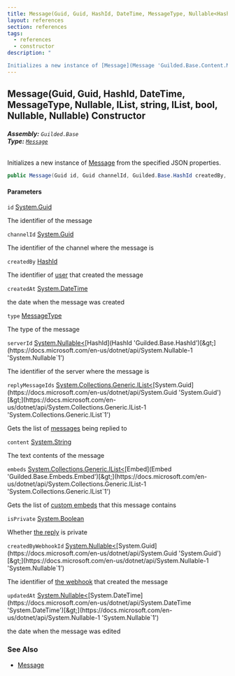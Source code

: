 ```yaml
---
title: Message(Guid, Guid, HashId, DateTime, MessageType, Nullable<HashId>, IList<Guid>, string, IList<Embed>, bool, Nullable<Guid>, Nullable<DateTime>)
layout: references
section: references
tags:
  - references
  - constructor
description: "

Initializes a new instance of [Message](Message 'Guilded.Base.Content.Message') from the specified JSON properties."
---
```


## Message(Guid, Guid, HashId, DateTime, MessageType, Nullable<HashId>, IList<Guid>, string, IList<Embed>, bool, Nullable<Guid>, Nullable<DateTime>) Constructor
###### **Assembly:** `Guilded.Base`<br/>**Type:** [`Message`](Message 'Guilded.Base.Content.Message')

Initializes a new instance of [Message](Message 'Guilded.Base.Content.Message') from the specified JSON properties.

```csharp
public Message(Guid id, Guid channelId, Guilded.Base.HashId createdBy, System.DateTime createdAt, Guilded.Base.Content.MessageType type, System.Nullable<Guilded.Base.HashId> serverId=null, System.Collections.Generic.IList<Guid>? replyMessageIds=null, string? content=null, System.Collections.Generic.IList<Guilded.Base.Embeds.Embed>? embeds=null, bool isPrivate=false, System.Nullable<Guid> createdByWebhookId=null, System.Nullable<System.DateTime> updatedAt=null);
```
#### Parameters

<a name='Guilded.Base.Content.Message.Message(Guid,Guid,Guilded.Base.HashId,System.DateTime,Guilded.Base.Content.MessageType,System.Nullable_Guilded.Base.HashId_,System.Collections.Generic.IList_Guid_,string,System.Collections.Generic.IList_Guilded.Base.Embeds.Embed_,bool,System.Nullable_Guid_,System.Nullable_System.DateTime_).id'></a>

`id` [System.Guid](https://docs.microsoft.com/en-us/dotnet/api/System.Guid 'System.Guid')

The identifier of the message

<a name='Guilded.Base.Content.Message.Message(Guid,Guid,Guilded.Base.HashId,System.DateTime,Guilded.Base.Content.MessageType,System.Nullable_Guilded.Base.HashId_,System.Collections.Generic.IList_Guid_,string,System.Collections.Generic.IList_Guilded.Base.Embeds.Embed_,bool,System.Nullable_Guid_,System.Nullable_System.DateTime_).channelId'></a>

`channelId` [System.Guid](https://docs.microsoft.com/en-us/dotnet/api/System.Guid 'System.Guid')

The identifier of the channel where the message is

<a name='Guilded.Base.Content.Message.Message(Guid,Guid,Guilded.Base.HashId,System.DateTime,Guilded.Base.Content.MessageType,System.Nullable_Guilded.Base.HashId_,System.Collections.Generic.IList_Guid_,string,System.Collections.Generic.IList_Guilded.Base.Embeds.Embed_,bool,System.Nullable_Guid_,System.Nullable_System.DateTime_).createdBy'></a>

`createdBy` [HashId](HashId 'Guilded.Base.HashId')

The identifier of [user](User 'Guilded.Base.Users.User') that created the message

<a name='Guilded.Base.Content.Message.Message(Guid,Guid,Guilded.Base.HashId,System.DateTime,Guilded.Base.Content.MessageType,System.Nullable_Guilded.Base.HashId_,System.Collections.Generic.IList_Guid_,string,System.Collections.Generic.IList_Guilded.Base.Embeds.Embed_,bool,System.Nullable_Guid_,System.Nullable_System.DateTime_).createdAt'></a>

`createdAt` [System.DateTime](https://docs.microsoft.com/en-us/dotnet/api/System.DateTime 'System.DateTime')

the date when the message was created

<a name='Guilded.Base.Content.Message.Message(Guid,Guid,Guilded.Base.HashId,System.DateTime,Guilded.Base.Content.MessageType,System.Nullable_Guilded.Base.HashId_,System.Collections.Generic.IList_Guid_,string,System.Collections.Generic.IList_Guilded.Base.Embeds.Embed_,bool,System.Nullable_Guid_,System.Nullable_System.DateTime_).type'></a>

`type` [MessageType](MessageType 'Guilded.Base.Content.MessageType')

The type of the message

<a name='Guilded.Base.Content.Message.Message(Guid,Guid,Guilded.Base.HashId,System.DateTime,Guilded.Base.Content.MessageType,System.Nullable_Guilded.Base.HashId_,System.Collections.Generic.IList_Guid_,string,System.Collections.Generic.IList_Guilded.Base.Embeds.Embed_,bool,System.Nullable_Guid_,System.Nullable_System.DateTime_).serverId'></a>

`serverId` [System.Nullable&lt;](https://docs.microsoft.com/en-us/dotnet/api/System.Nullable-1 'System.Nullable`1')[HashId](HashId 'Guilded.Base.HashId')[&gt;](https://docs.microsoft.com/en-us/dotnet/api/System.Nullable-1 'System.Nullable`1')

The identifier of the server where the message is

<a name='Guilded.Base.Content.Message.Message(Guid,Guid,Guilded.Base.HashId,System.DateTime,Guilded.Base.Content.MessageType,System.Nullable_Guilded.Base.HashId_,System.Collections.Generic.IList_Guid_,string,System.Collections.Generic.IList_Guilded.Base.Embeds.Embed_,bool,System.Nullable_Guid_,System.Nullable_System.DateTime_).replyMessageIds'></a>

`replyMessageIds` [System.Collections.Generic.IList&lt;](https://docs.microsoft.com/en-us/dotnet/api/System.Collections.Generic.IList-1 'System.Collections.Generic.IList`1')[System.Guid](https://docs.microsoft.com/en-us/dotnet/api/System.Guid 'System.Guid')[&gt;](https://docs.microsoft.com/en-us/dotnet/api/System.Collections.Generic.IList-1 'System.Collections.Generic.IList`1')

Gets the list of [messages](Message 'Guilded.Base.Content.Message') being replied to

<a name='Guilded.Base.Content.Message.Message(Guid,Guid,Guilded.Base.HashId,System.DateTime,Guilded.Base.Content.MessageType,System.Nullable_Guilded.Base.HashId_,System.Collections.Generic.IList_Guid_,string,System.Collections.Generic.IList_Guilded.Base.Embeds.Embed_,bool,System.Nullable_Guid_,System.Nullable_System.DateTime_).content'></a>

`content` [System.String](https://docs.microsoft.com/en-us/dotnet/api/System.String 'System.String')

The text contents of the message

<a name='Guilded.Base.Content.Message.Message(Guid,Guid,Guilded.Base.HashId,System.DateTime,Guilded.Base.Content.MessageType,System.Nullable_Guilded.Base.HashId_,System.Collections.Generic.IList_Guid_,string,System.Collections.Generic.IList_Guilded.Base.Embeds.Embed_,bool,System.Nullable_Guid_,System.Nullable_System.DateTime_).embeds'></a>

`embeds` [System.Collections.Generic.IList&lt;](https://docs.microsoft.com/en-us/dotnet/api/System.Collections.Generic.IList-1 'System.Collections.Generic.IList`1')[Embed](Embed 'Guilded.Base.Embeds.Embed')[&gt;](https://docs.microsoft.com/en-us/dotnet/api/System.Collections.Generic.IList-1 'System.Collections.Generic.IList`1')

Gets the list of [custom embeds](Embed 'Guilded.Base.Embeds.Embed') that this message contains

<a name='Guilded.Base.Content.Message.Message(Guid,Guid,Guilded.Base.HashId,System.DateTime,Guilded.Base.Content.MessageType,System.Nullable_Guilded.Base.HashId_,System.Collections.Generic.IList_Guid_,string,System.Collections.Generic.IList_Guilded.Base.Embeds.Embed_,bool,System.Nullable_Guid_,System.Nullable_System.DateTime_).isPrivate'></a>

`isPrivate` [System.Boolean](https://docs.microsoft.com/en-us/dotnet/api/System.Boolean 'System.Boolean')

Whether [the reply](Message.ReplyMessageIds 'Guilded.Base.Content.Message.ReplyMessageIds') is private

<a name='Guilded.Base.Content.Message.Message(Guid,Guid,Guilded.Base.HashId,System.DateTime,Guilded.Base.Content.MessageType,System.Nullable_Guilded.Base.HashId_,System.Collections.Generic.IList_Guid_,string,System.Collections.Generic.IList_Guilded.Base.Embeds.Embed_,bool,System.Nullable_Guid_,System.Nullable_System.DateTime_).createdByWebhookId'></a>

`createdByWebhookId` [System.Nullable&lt;](https://docs.microsoft.com/en-us/dotnet/api/System.Nullable-1 'System.Nullable`1')[System.Guid](https://docs.microsoft.com/en-us/dotnet/api/System.Guid 'System.Guid')[&gt;](https://docs.microsoft.com/en-us/dotnet/api/System.Nullable-1 'System.Nullable`1')

The identifier of [the webhook](Webhook 'Guilded.Base.Servers.Webhook') that created the message

<a name='Guilded.Base.Content.Message.Message(Guid,Guid,Guilded.Base.HashId,System.DateTime,Guilded.Base.Content.MessageType,System.Nullable_Guilded.Base.HashId_,System.Collections.Generic.IList_Guid_,string,System.Collections.Generic.IList_Guilded.Base.Embeds.Embed_,bool,System.Nullable_Guid_,System.Nullable_System.DateTime_).updatedAt'></a>

`updatedAt` [System.Nullable&lt;](https://docs.microsoft.com/en-us/dotnet/api/System.Nullable-1 'System.Nullable`1')[System.DateTime](https://docs.microsoft.com/en-us/dotnet/api/System.DateTime 'System.DateTime')[&gt;](https://docs.microsoft.com/en-us/dotnet/api/System.Nullable-1 'System.Nullable`1')

the date when the message was edited

### See Also
- [Message](Message 'Guilded.Base.Content.Message')